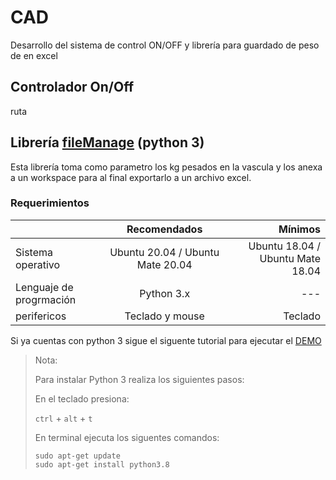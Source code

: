 # CAD
Desarrollo del sistema de control ON/OFF y librería para guardado de peso de en excel

## Controlador On/Off

ruta

## Librería [**fileManage**](https://github.com/scanf30/CAD/tree/control/control/Coantrol_Vascula) (python 3)

Esta librería toma como parametro los kg pesados en la vascula y los anexa a un workspace para al final exportarlo a un archivo excel.

### Requerimientos

|                   | Recomendados  | Mínimos |
| ----------------- |:-------------:| -----:  |
| Sistema operativo | Ubuntu 20.04 / Ubuntu Mate 20.04  | Ubuntu 18.04 / Ubuntu Mate 18.04   |
| Lenguaje de progrmación | Python 3.x      |   ---   |
| perifericos  | Teclado y mouse    |  Teclado   |

Si ya cuentas con python 3 sigue el siguente tutorial para ejecutar el [DEMO](https://github.com/scanf30/CAD/tree/control/control/Coantrol_Vascula)

>Nota:
>
> Para instalar Python 3 realiza los siguientes pasos:
>
>En el teclado presiona:
>
> `ctrl` + `alt` + `t`
>
>En terminal ejecuta los siguentes comandos:
>```
> sudo apt-get update
> sudo apt-get install python3.8
>```
